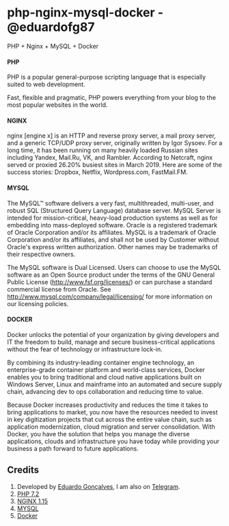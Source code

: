 # php-nginx-mysql-docker - @eduardofg87
PHP + Nginx + MySQL + Docker

#### PHP
PHP is a popular general-purpose scripting language that is especially suited to web development.

Fast, flexible and pragmatic, PHP powers everything from your blog to the most popular websites in the world.

#### NGINX
nginx [engine x] is an HTTP and reverse proxy server, a mail proxy server, and a generic TCP/UDP proxy server, originally written by Igor Sysoev. For a long time, it has been running on many heavily loaded Russian sites including Yandex, Mail.Ru, VK, and Rambler. According to Netcraft, nginx served or proxied 26.20% busiest sites in March 2019. Here are some of the success stories: Dropbox, Netflix, Wordpress.com, FastMail.FM.

#### MYSQL
The MySQL™ software delivers a very fast, multithreaded, multi-user, and robust SQL (Structured Query Language) database server. MySQL Server is intended for mission-critical, heavy-load production systems as well as for embedding into mass-deployed software. Oracle is a registered trademark of Oracle Corporation and/or its affiliates. MySQL is a trademark of Oracle Corporation and/or its affiliates, and shall not be used by Customer without Oracle's express written authorization. Other names may be trademarks of their respective owners.

The MySQL software is Dual Licensed. Users can choose to use the MySQL software as an Open Source product under the terms of the GNU General Public License (http://www.fsf.org/licenses/) or can purchase a standard commercial license from Oracle. See http://www.mysql.com/company/legal/licensing/ for more information on our licensing policies.

#### DOCKER
Docker unlocks the potential of your organization by giving developers and IT the freedom to build, manage and secure business-critical applications without the fear of technology or infrastructure lock-in.

By combining its industry-leading container engine technology, an enterprise-grade container platform and world-class services, Docker enables you to bring traditional and cloud native applications built on Windows Server, Linux and mainframe into an automated and secure supply chain, advancing dev to ops collaboration and reducing time to value.

Because Docker increases productivity and reduces the time it takes to bring applications to market, you now have the resources needed to invest in key digitization projects that cut across the entire value chain, such as application modernization, cloud migration and server consolidation. With Docker, you have the solution that helps you manage the diverse applications, clouds and infrastructure you have today while providing your business a path forward to future applications.

## Credits 
1. Developed by [Eduardo Gonçalves](https://twitter.com/eduardofg87), I am also on [Telegram](https://t.me/eduardofg87).
1. [PHP 7.2](https://www.php.net/)
1. [NGINX 1.15](https://nginx.org/)
1. [MYSQL](https://www.mysql.com/)
1. [Docker](https://www.docker.com/)
